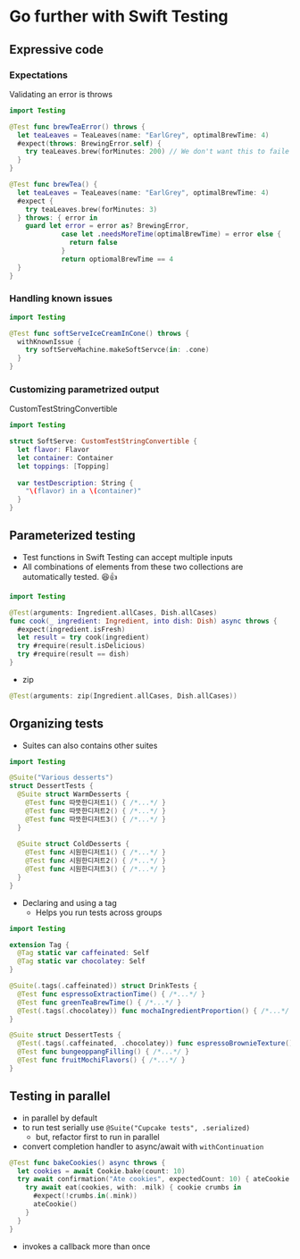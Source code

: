 # Go further with Swift Testing

## Expressive code

### Expectations

Validating an error is throws

```swift
import Testing

@Test func brewTeaError() throws {
  let teaLeaves = TeaLeaves(name: "EarlGrey", optimalBrewTime: 4)
  #expect(throws: BrewingError.self) {
    try teaLeaves.brew(forMinutes: 200) // We don't want this to faile the test!
  }
}

@Test func brewTea() {
  let teaLeaves = TeaLeaves(name: "EarlGrey", optimalBrewTime: 4)
  #expect {
    try teaLeaves.brew(forMinutes: 3)
  } throws: { error in 
    guard let error = error as? BrewingError,
             case let .needsMoreTime(optimalBrewTime) = error else {
               return false
             }
             return optiomalBrewTime == 4
  }
}
```

### Handling known issues

```swift
import Testing

@Test func softServeIceCreamInCone() throws {
  withKnownIssue {
    try softServeMachine.makeSoftServce(in: .cone)
  }
}
```

### Customizing parametrized output

CustomTestStringConvertible

```swift
import Testing

struct SoftServe: CustomTestStringConvertible {
  let flavor: Flavor
  let container: Container
  let toppings: [Topping]
  
  var testDescription: String {
    "\(flavor) in a \(container)"
  }
}
```



## Parameterized testing

- Test functions in Swift Testing can accept multiple inputs
- All combinations of elements from these two collections are automatically tested. 😆👍

```swift
import Testing

@Test(arguments: Ingredient.allCases, Dish.allCases)
func cook(_ ingredient: Ingredient, into dish: Dish) async throws {
  #expect(ingredient.isFresh)
  let result = try cook(ingredient)
  try #require(result.isDelicious)
  try #require(result == dish)
}
```

- zip

```swift
@Test(arguments: zip(Ingredient.allCases, Dish.allCases))
```



## Organizing tests

- Suites can also contains other suites

```swift
import Testing

@Suite("Various desserts")
struct DessertTests {
  @Suite struct WarmDesserts {
    @Test func 따뜻한디저트1() { /*...*/ }
    @Test func 따뜻한디저트2() { /*...*/ }
    @Test func 따뜻한디저트3() { /*...*/ }
  }
  
  @Suite struct ColdDesserts {
    @Test func 시원한디저트1() { /*...*/ }
    @Test func 시원한디저트2() { /*...*/ }
    @Test func 시원한디저트3() { /*...*/ }
  }
}
```

- Declaring and using a tag
  - Helps you run tests across groups

```swift
import Testing

extension Tag {
  @Tag static var caffeinated: Self
  @Tag static var chocolatey: Self
}

@Suite(.tags(.caffeinated)) struct DrinkTests {
  @Test func espressoExtractionTime() { /*...*/ }
  @Test func greenTeaBrewTime() { /*...*/ }
  @Test(.tags(.chocolatey)) func mochaIngredientProportion() { /*...*/ }
}

@Suite struct DessertTests {
  @Test(.tags(.caffeinated, .chocolatey)) func espressoBrownieTexture() { /*...*/ }
  @Test func bungeoppangFilling() { /*...*/ }
  @Test func fruitMochiFlavors() { /*...*/ }
}
```



## Testing in parallel

- in parallel by default
- to run test serially use `@Suite("Cupcake tests", .serialized)`
  - but, refactor first to run in parallel
- convert completion handler to async/await with `withContinuation`

```swift
@Test func bakeCookies() async throws {
  let cookies = await Cookie.bake(count: 10)
  try await confirmation("Ate cookies", expectedCount: 10) { ateCookie in
    try await eat(cookies, with: .milk) { cookie crumbs in 
      #expect(!crumbs.in(.mink))
      ateCookie()                                   
    }
  }
}
```

- invokes a callback more than once